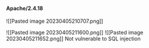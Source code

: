 #### Apache/2.4.18
![[Pasted image 20230405210707.png]]

![[Pasted image 20230405211600.png]]
![[Pasted image 20230405211652.png]]
Not vulnerable to SQL injection

